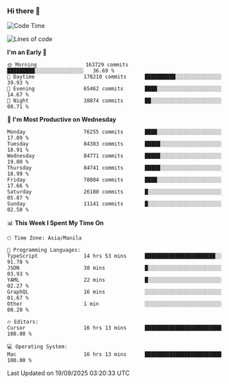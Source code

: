 ### Hi there 👋

<!--START_SECTION:waka-->
![Code Time](http://img.shields.io/badge/Code%20Time-6%2C282%20hrs%2042%20mins-blue)

![Lines of code](https://img.shields.io/badge/From%20Hello%20World%20I%27ve%20Written-148.9%20million%20lines%20of%20code-blue)

**I'm an Early 🐤** 

```text
🌞 Morning                163729 commits      █████████░░░░░░░░░░░░░░░░   36.69 % 
🌆 Daytime                178210 commits      ██████████░░░░░░░░░░░░░░░   39.93 % 
🌃 Evening                65462 commits       ████░░░░░░░░░░░░░░░░░░░░░   14.67 % 
🌙 Night                  38874 commits       ██░░░░░░░░░░░░░░░░░░░░░░░   08.71 % 
```
📅 **I'm Most Productive on Wednesday** 

```text
Monday                   76255 commits       ████░░░░░░░░░░░░░░░░░░░░░   17.09 % 
Tuesday                  84383 commits       █████░░░░░░░░░░░░░░░░░░░░   18.91 % 
Wednesday                84771 commits       █████░░░░░░░░░░░░░░░░░░░░   19.00 % 
Thursday                 84741 commits       █████░░░░░░░░░░░░░░░░░░░░   18.99 % 
Friday                   78804 commits       ████░░░░░░░░░░░░░░░░░░░░░   17.66 % 
Saturday                 26180 commits       █░░░░░░░░░░░░░░░░░░░░░░░░   05.87 % 
Sunday                   11141 commits       █░░░░░░░░░░░░░░░░░░░░░░░░   02.50 % 
```


📊 **This Week I Spent My Time On** 

```text
🕑︎ Time Zone: Asia/Manila

💬 Programming Languages: 
TypeScript               14 hrs 53 mins      ███████████████████████░░   91.78 % 
JSON                     38 mins             █░░░░░░░░░░░░░░░░░░░░░░░░   03.93 % 
YAML                     22 mins             █░░░░░░░░░░░░░░░░░░░░░░░░   02.27 % 
GraphQL                  16 mins             ░░░░░░░░░░░░░░░░░░░░░░░░░   01.67 % 
Other                    1 min               ░░░░░░░░░░░░░░░░░░░░░░░░░   00.20 % 

🔥 Editors: 
Cursor                   16 hrs 13 mins      █████████████████████████   100.00 % 

💻 Operating System: 
Mac                      16 hrs 13 mins      █████████████████████████   100.00 % 
```


 Last Updated on 19/09/2025 03:20:33 UTC
<!--END_SECTION:waka-->


<!--
**rad182/rad182** is a ✨ _special_ ✨ repository because its `README.md` (this file) appears on your GitHub profile.

Here are some ideas to get you started:

- 🔭 I’m currently working on ...
- 🌱 I’m currently learning ...
- 👯 I’m looking to collaborate on ...
- 🤔 I’m looking for help with ...
- 💬 Ask me about ...
- 📫 How to reach me: ...
- 😄 Pronouns: ...
- ⚡ Fun fact: ...
-->
